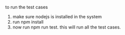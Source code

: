 to run the test cases

1. make sure nodejs is installed in the system
2. run npm install
3. now run npm run test. this will run all the test cases.
